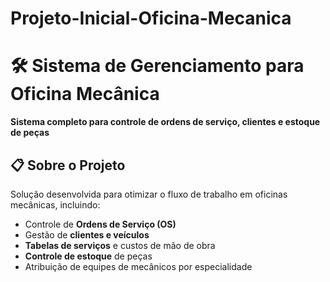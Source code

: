 # Projeto-Inicial-Oficina-Mecanica

# 🛠️ Sistema de Gerenciamento para Oficina Mecânica

**Sistema completo para controle de ordens de serviço, clientes e estoque de peças**

## 📋 Sobre o Projeto
Solução desenvolvida para otimizar o fluxo de trabalho em oficinas mecânicas, incluindo:
- Controle de **Ordens de Serviço (OS)**
- Gestão de **clientes e veículos**
- **Tabelas de serviços** e custos de mão de obra
- **Controle de estoque** de peças
- Atribuição de equipes de mecânicos por especialidade
